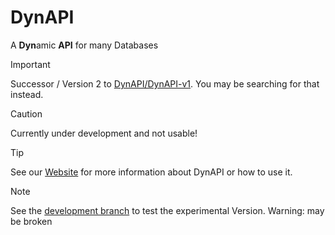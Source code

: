 # DynAPI

A **Dyn**amic **API** for many Databases

> [!IMPORTANT]
> Successor / Version 2 to [DynAPI/DynAPI-v1](https://github.com/DynAPI/DynAPI-v1). You may be searching for that instead.

> [!CAUTION]
> Currently under development and not usable!

> [!TIP]
> See our [Website](https://dynapi.github.io/) for more information about DynAPI or how to use it.

> [!NOTE]
> See the [development branch](https://github.com/DynAPI/org.dynapi.dynapi/tree/development) to test the experimental Version. Warning: may be broken
